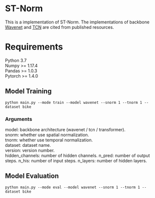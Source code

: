 # ST-Norm
This is a implementation of ST-Norm. The implementations of backbone [Wavenet](https://github.com/nnzhan/Graph-WaveNet) and [TCN](https://github.com/locuslab/TCN) are cited from published resources.

# Requirements
Python 3.7  
Numpy >= 1.17.4  
Pandas >= 1.0.3  
Pytorch >= 1.4.0

 
## Model Training
```
python main.py --mode train --model wavenet --snorm 1 --tnorm 1 --dataset bike
```
### Arguments
model: backbone architecture (wavenet / tcn / transformer).  
snorm: whether use spatial normalization.  
tnorm: whether use temporal normalization.  
dataset: dataset name.  
version: version number.  
hidden_channels: number of hidden channels.
n_pred: number of output steps.
n_his: number of input steps.
n_layers: number of hidden layers.

## Model Evaluation
```
python main.py --mode eval --model wavenet --snorm 1 --tnorm 1 --dataset bike
```
